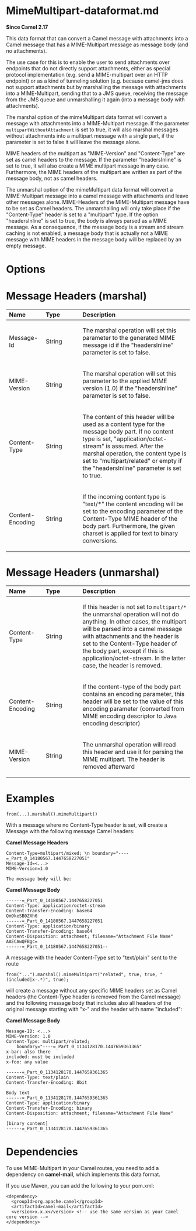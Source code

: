 # MimeMultipart-dataformat.md

**Since Camel 2.17**

This data format that can convert a Camel message with attachments into
a Camel message that has a MIME-Multipart message as message body (and
no attachments).

The use case for this is to enable the user to send attachments over
endpoints that do not directly support attachments, either as special
protocol implementation (e.g. send a MIME-multipart over an HTTP
endpoint) or as a kind of tunneling solution (e.g. because camel-jms
does not support attachments but by marshalling the message with
attachments into a MIME-Multipart, sending that to a JMS queue,
receiving the message from the JMS queue and unmarshalling it again
(into a message body with attachments).

The marshal option of the mimeMultipart data format will convert a
message with attachments into a MIME-Multipart message. If the parameter
`multipartWithoutAttachment` is set to true, it will also marshal
messages without attachments into a multipart message with a single
part, if the parameter is set to false it will leave the message alone.

MIME headers of the multipart as "MIME-Version" and "Content-Type" are
set as camel headers to the message. If the parameter "headersInline" is
set to true, it will also create a MIME multipart message in any case.  
Furthermore, the MIME headers of the multipart are written as part of
the message body, not as camel headers.

The unmarshal option of the mimeMultipart data format will convert a
MIME-Multipart message into a camel message with attachments and leave
other messages alone. MIME-Headers of the MIME-Multipart message have to
be set as Camel headers. The unmarshalling will only take place if the
"Content-Type" header is set to a "multipart" type. If the option
"headersInline" is set to true, the body is always parsed as a MIME
message. As a consequence, if the message body is a stream and stream
caching is not enabled, a message body that is actually not a MIME
message with MIME headers in the message body will be replaced by an
empty message.

# Options

# Message Headers (marshal)

<table>
<colgroup>
<col style="width: 20%" />
<col style="width: 20%" />
<col style="width: 60%" />
</colgroup>
<thead>
<tr>
<th style="text-align: left;">Name</th>
<th style="text-align: left;">Type</th>
<th style="text-align: left;">Description</th>
</tr>
</thead>
<tbody>
<tr>
<td style="text-align: left;"><p>Message-Id</p></td>
<td style="text-align: left;"><p>String</p></td>
<td style="text-align: left;"><p>The marshal operation will set this
parameter to the generated MIME message id if the "headersInline"
parameter is set to false.</p></td>
</tr>
<tr>
<td style="text-align: left;"><p>MIME-Version</p></td>
<td style="text-align: left;"><p>String</p></td>
<td style="text-align: left;"><p>The marshal operation will set this
parameter to the applied MIME version (1.0) if the "headersInline"
parameter is set to false.</p></td>
</tr>
<tr>
<td style="text-align: left;"><p>Content-Type</p></td>
<td style="text-align: left;"><p>String</p></td>
<td style="text-align: left;"><p>The content of this header will be used
as a content type for the message body part. If no content type is set,
"application/octet-stream" is assumed. After the marshal operation, the
content type is set to "multipart/related" or empty if the
"headersInline" parameter is set to true.</p></td>
</tr>
<tr>
<td style="text-align: left;"><p>Content-Encoding</p></td>
<td style="text-align: left;"><p>String</p></td>
<td style="text-align: left;"><p>If the incoming content type is
"text/*" the content encoding will be set to the encoding parameter of
the Content-Type MIME header of the body part. Furthermore, the given
charset is applied for text to binary conversions.</p></td>
</tr>
</tbody>
</table>

# Message Headers (unmarshal)

<table>
<colgroup>
<col style="width: 20%" />
<col style="width: 20%" />
<col style="width: 60%" />
</colgroup>
<thead>
<tr>
<th style="text-align: left;">Name</th>
<th style="text-align: left;">Type</th>
<th style="text-align: left;">Description</th>
</tr>
</thead>
<tbody>
<tr>
<td style="text-align: left;"><p>Content-Type</p></td>
<td style="text-align: left;"><p>String</p></td>
<td style="text-align: left;"><p>If this header is not set to
<code>multipart/*</code> the unmarshal operation will not do anything.
In other cases, the multipart will be parsed into a camel message with
attachments and the header is set to the Content-Type header of the body
part, except if this is application/octet-stream. In the latter case,
the header is removed.</p></td>
</tr>
<tr>
<td style="text-align: left;"><p>Content-Encoding</p></td>
<td style="text-align: left;"><p>String</p></td>
<td style="text-align: left;"><p>If the content-type of the body part
contains an encoding parameter, this header will be set to the value of
this encoding parameter (converted from MIME encoding descriptor to Java
encoding descriptor)</p></td>
</tr>
<tr>
<td style="text-align: left;"><p>MIME-Version</p></td>
<td style="text-align: left;"><p>String</p></td>
<td style="text-align: left;"><p>The unmarshal operation will read this
header and use it for parsing the MIME multipart. The header is removed
afterward</p></td>
</tr>
</tbody>
</table>

# Examples

    from(...).marshal().mimeMultipart()

With a message where no Content-Type header is set, will create a
Message with the following message Camel headers:

**Camel Message Headers**

    Content-Type=multipart/mixed; \n boundary="----=_Part_0_14180567.1447658227051"
    Message-Id=<...>
    MIME-Version=1.0
    
    The message body will be:

**Camel Message Body**

    ------=_Part_0_14180567.1447658227051
    Content-Type: application/octet-stream
    Content-Transfer-Encoding: base64
    Qm9keSB0ZXh0
    ------=_Part_0_14180567.1447658227051
    Content-Type: application/binary
    Content-Transfer-Encoding: base64
    Content-Disposition: attachment; filename="Attachment File Name"
    AAECAwQFBgc=
    ------=_Part_0_14180567.1447658227051--

A message with the header Content-Type set to "text/plain" sent to the
route

    from("...").marshal().mimeMultipart("related", true, true, "(included|x-.*)", true);

will create a message without any specific MIME headers set as Camel
headers (the Content-Type header is removed from the Camel message) and
the following message body that includes also all headers of the
original message starting with "x-" and the header with name "included":

**Camel Message Body**

    Message-ID: <...>
    MIME-Version: 1.0
    Content-Type: multipart/related;
        boundary="----=_Part_0_1134128170.1447659361365"
    x-bar: also there
    included: must be included
    x-foo: any value
    
    ------=_Part_0_1134128170.1447659361365
    Content-Type: text/plain
    Content-Transfer-Encoding: 8bit
    
    Body text
    ------=_Part_0_1134128170.1447659361365
    Content-Type: application/binary
    Content-Transfer-Encoding: binary
    Content-Disposition: attachment; filename="Attachment File Name"
    
    [binary content]
    ------=_Part_0_1134128170.1447659361365

# Dependencies

To use MIME-Multipart in your Camel routes, you need to add a dependency
on **camel-mail**, which implements this data format.

If you use Maven, you can add the following to your pom.xml:

    <dependency>
      <groupId>org.apache.camel</groupId>
      <artifactId>camel-mail</artifactId>
      <version>x.x.x</version> <!-- use the same version as your Camel core version -->
    </dependency>
